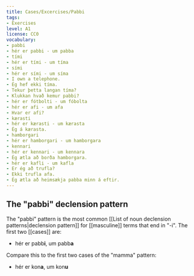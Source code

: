 ```yaml
---
title: Cases/Excercises/Pabbi
tags:
- Exercises
level: A1
license: CC0
vocabulary:
- pabbi
- hér er pabbi - um pabba
- tími
- hér er tími - um tíma
- sími
- hér er sími - um síma
- I own a telephone.
- Ég hef ekki tíma. 
- Tekur þetta langan tíma?
- Klukkan hvað kemur pabbi?
- hér er fótbolti - um fóbolta
- hér er afi - um afa
- Hvar er afi?
- kærasti
- hér er kærasti - um kærasta
- Ég á kærasta.
- hamborgari
- hér er hamborgari - um hamborgara
- kennari
- hér er kennari - um kennara
- Ég ætla að borða hamborgara.
- hér er kafli - um kafla
- Er ég að trufla?
- Ekki trufla afa.
- Ég ætla að heimsækja pabba minn á eftir.
---
```


## The "pabbi" declension pattern

The "pabbi" pattern is the most common [[List of noun declension patterns|declension pattern]] for [[masculine]] terms that end in "-i". The first two [[cases]] are:

* hér er pabb**i**, um pabb**a**

Compare this to the first two cases of the "mamma" pattern:

* hér er kon**a**, um kon**u**
